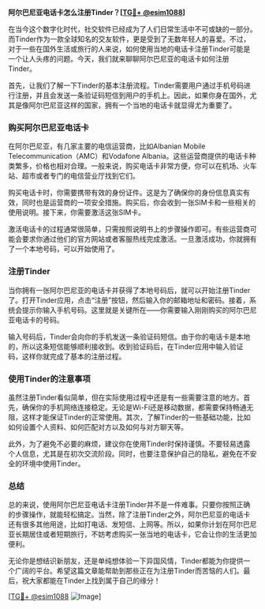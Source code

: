 **阿尔巴尼亚电话卡怎么注册Tinder？[[TG💪+ @esim1088](https://t.me/s/esim1088)]**

在当今这个数字化时代，社交软件已经成为了人们日常生活中不可或缺的一部分。而Tinder作为一款全球知名的交友软件，更是受到了无数年轻人的喜爱。不过，对于一些在国外生活或旅行的人来说，如何使用当地的电话卡注册Tinder可能是一个让人头疼的问题。今天，我们就来聊聊阿尔巴尼亚的电话卡如何注册Tinder。

首先，让我们了解一下Tinder的基本注册流程。Tinder需要用户通过手机号码进行注册，并且会发送一条验证码短信到用户的手机上。因此，如果你身在国外，尤其是像阿尔巴尼亚这样的国家，拥有一个当地的电话卡就显得尤为重要了。

### 购买阿尔巴尼亚电话卡

在阿尔巴尼亚，有几家主要的电信运营商，比如Albanian Mobile Telecommunication（AMC）和Vodafone Albania。这些运营商提供的电话卡种类繁多，价格也相对合理。一般来说，购买电话卡非常方便，你可以在机场、火车站、超市或者专门的电信营业厅找到它们。

购买电话卡时，你需要携带有效的身份证件。这是为了确保你的身份信息真实有效，同时也是运营商的一项安全措施。购买后，你会收到一张SIM卡和一些相关的使用说明。接下来，你需要激活这张SIM卡。

激活电话卡的过程通常很简单，只需按照说明书上的步骤操作即可。有些运营商可能会要求你通过他们的官方网站或者客服热线完成激活。一旦激活成功，你就拥有了一个本地号码，可以开始使用了。

### 注册Tinder

当你拥有一张阿尔巴尼亚的电话卡并获得了本地号码后，就可以开始注册Tinder了。打开Tinder应用，点击“注册”按钮，然后输入你的邮箱地址和密码。接着，系统会提示你输入手机号码。这里就是关键所在——你需要输入刚刚购买的阿尔巴尼亚电话卡的号码。

输入号码后，Tinder会向你的手机发送一条验证码短信。由于你的电话卡是本地的，所以这条短信能够顺利接收到。收到验证码后，在Tinder应用中输入验证码，这样你就完成了基本的注册过程。

### 使用Tinder的注意事项

虽然注册Tinder看似简单，但在实际使用过程中还是有一些需要注意的地方。首先，确保你的手机网络连接稳定。无论是Wi-Fi还是移动数据，都需要保持畅通无阻，这样才能保证Tinder的正常使用。其次，了解Tinder的一些基础功能，比如如何设置个人资料、如何匹配对方以及如何与对方聊天等。

此外，为了避免不必要的麻烦，建议你在使用Tinder时保持谨慎。不要轻易透露个人信息，尤其是在初次交流阶段。同时，也要注意保护自己的隐私，避免在不安全的环境中使用Tinder。

### 总结

总的来说，使用阿尔巴尼亚电话卡注册Tinder并不是一件难事。只要你按照正确的步骤操作，就能轻松搞定。当然，除了注册Tinder之外，阿尔巴尼亚的电话卡还有很多其他用途，比如打电话、发短信、上网等。所以，如果你计划在阿尔巴尼亚长期居住或者短期旅行，不妨考虑购买一张当地的电话卡，它会让你的生活更加便利。

无论你是想结识新朋友，还是单纯想体验一下异国风情，Tinder都能为你提供一个广阔的平台。希望这篇文章能帮助到那些正在为注册Tinder而苦恼的人们。最后，祝大家都能在Tinder上找到属于自己的缘分！

[[TG💪+ @esim1088](https://t.me/s/esim1088) ![Image](https://i.postimg.cc/4NQfJmqS/Snipaste-2025-05-13-00-14-12.png)]